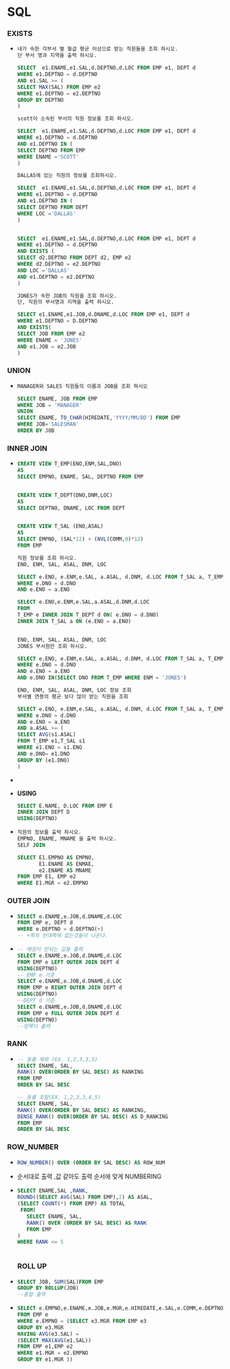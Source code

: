 # SQL

### EXISTS

* ```sql
  내가 속한 각부서 별 월급 평균 이상으로 받는 직원들을 조회 하시오.
  단 부서 명과 지역을 출력 하시오.
  
  SELECT  e1.ENAME,e1.SAL,d.DEPTNO,d.LOC FROM EMP e1, DEPT d
  WHERE e1.DEPTNO = d.DEPTNO
  AND e1.SAL >= (
  SELECT MAX(SAL) FROM EMP e2
  WHERE e1.DEPTNO = e2.DEPTNO
  GROUP BY DEPTNO
  )
  
  scott이 소속된 부서의 직원 정보를 조회 하시오.
  
  SELECT  e1.ENAME,e1.SAL,d.DEPTNO,d.LOC FROM EMP e1, DEPT d
  WHERE e1.DEPTNO = d.DEPTNO
  AND e1.DEPTNO IN (
  SELECT DEPTNO FROM EMP
  WHERE ENAME ='SCOTT'
  )
  
  DALLAS에 있는 직원의 정보를 조회하시오.
  
  SELECT  e1.ENAME,e1.SAL,d.DEPTNO,d.LOC FROM EMP e1, DEPT d
  WHERE e1.DEPTNO = d.DEPTNO
  AND e1.DEPTNO IN (
  SELECT DEPTNO FROM DEPT
  WHERE LOC ='DALLAS'
  )
  
  
  SELECT  e1.ENAME,e1.SAL,d.DEPTNO,d.LOC FROM EMP e1, DEPT d
  WHERE e1.DEPTNO = d.DEPTNO
  AND EXISTS (
  SELECT d2.DEPTNO FROM DEPT d2, EMP e2
  WHERE d2.DEPTNO = e2.DEPTNO
  AND LOC ='DALLAS'
  AND e1.DEPTNO = e2.DEPTNO
  )
  
  JONES가 속한 JOB의 직원을 조회 하시오.
  단, 직원의 부서명과 지역을 출력 하시오.
  
  SELECT e1.ENAME,e1.JOB,d.DNAME,d.LOC FROM EMP e1, DEPT d
  WHERE e1.DEPTNO = D.DEPTNO
  AND EXISTS(
  SELECT JOB FROM EMP e2
  WHERE ENAME = 'JONES'
  AND e1.JOB = e2.JOB
  )
  
  ```

### UNION

* ```sql
  MANAGER와 SALES 직원들의 이름과 JOB을 조회 하시오
  
  SELECT ENAME, JOB FROM EMP
  WHERE JOB = 'MANAGER'
  UNION
  SELECT ENAME, TO_CHAR(HIREDATE,'YYYY/MM/DD') FROM EMP
  WHERE JOB='SALESMAN'
  ORDER BY JOB
  
  ```

### INNER JOIN

* ```sql
  CREATE VIEW T_EMP(ENO,ENM,SAL,DNO)
  AS
  SELECT EMPNO, ENAME, SAL, DEPTNO FROM EMP
  
  
  CREATE VIEW T_DEPT(DNO,DNM,LOC)
  AS
  SELECT DEPTNO, DNAME, LOC FROM DEPT
  
  
  CREATE VIEW T_SAL (ENO,ASAL)
  AS
  SELECT EMPNO, (SAL*12) + (NVL(COMM,0)*12)
  FROM EMP
  
  직원 정보를 조회 하시오.
  ENO, ENM, SAL, ASAL, DNM, LOC
  
  SELECT e.ENO, e.ENM,e.SAL, a.ASAL, d.DNM, d.LOC FROM T_SAL a, T_EMP e, T_DEPT d
  WHERE e.DNO = d.DNO
  AND e.ENO = a.ENO
  
  SELECT e.ENO,e.ENM,e.SAL,a.ASAL,d.DNM,d.LOC
  FROM 
  T_EMP e INNER JOIN T_DEPT d ON( e.DNO = d.DNO)
  INNER JOIN T_SAL a ON (e.ENO = a.ENO)
  
  
  ENO, ENM, SAL, ASAL, DNM, LOC
  JONES 부서원만 조회 하시오.
  
  SELECT e.ENO, e.ENM,e.SAL, a.ASAL, d.DNM, d.LOC FROM T_SAL a, T_EMP e, T_DEPT d
  WHERE e.DNO = d.DNO
  AND e.ENO = a.ENO
  AND e.DNO IN(SELECT DNO FROM T_EMP WHERE ENM = 'JONES')
  
  ENO, ENM, SAL, ASAL, DNM, LOC 정보 조회
  부서별 연봉의 평균 보다 많이 받는 직원을 조회
  
  SELECT e.ENO, e.ENM,e.SAL, a.ASAL, d.DNM, d.LOC FROM T_SAL a, T_EMP e, T_DEPT d
  WHERE e.DNO = d.DNO
  AND e.ENO = a.ENO
  AND a.ASAL >= (
  SELECT AVG(s1.ASAL) 
  FROM T_EMP e1,T_SAL s1
  WHERE e1.ENO = s1.ENO
  AND e.DNO= e1.DNO
  GROUP BY (e1.DNO)
  )
  
  
  ```

* 

* **USING**

  ```sql
  SELECT E.NAME, D.LOC FROM EMP E 
  INNER JOIN DEPT D
  USING(DEPTNO)
  ```

* ```sql
  직원의 정보를 출력 하시오.
  EMPNO, ENAME, MNAME 을 출력 하시오.
  SELF JOIN
  
  SELECT E1.EMPNO AS EMPNO,
         E1.ENAME AS ENMAE,
         e2.ENAME AS MNAME
  FROM EMP E1, EMP e2
  WHERE E1.MGR = e2.EMPNO
  ```

### OUTER JOIN

* ```sql
  SELECT e.ENAME,e.JOB,d.DNAME,d.LOC
  FROM EMP e, DEPT d
  WHERE e.DEPTNO = d.DEPTNO(+)
  -- +쪽의 반대쪽에 없는것들이 나온다.
  ```

* ```sql
  -- 매칭이 안되는 값들 출력
  SELECT e.ENAME,e.JOB,d.DNAME,d.LOC
  FROM EMP e LEFT OUTER JOIN DEPT d
  USING(DEPTNO)
  -- EMP e 기준
  SELECT e.ENAME,e.JOB,d.DNAME,d.LOC
  FROM EMP e RIGHT OUTER JOIN DEPT d
  USING(DEPTNO)
  --DEPT d 기준
  SELECT e.ENAME,e.JOB,d.DNAME,d.LOC
  FROM EMP e FULL OUTER JOIN DEPT d
  USING(DEPTNO)
  --양쪽다 출력
  ```

### RANK

* ```sql
  -- 동률 제외 (EX. 1,2,3,3,5)
  SELECT ENAME, SAL, 
  RANK() OVER(ORDER BY SAL DESC) AS RANKING
  FROM EMP
  ORDER BY SAL DESC
  
  -- 동률 포함(EX. 1,2,3,3,4,5)
  SELECT ENAME, SAL, 
  RANK() OVER(ORDER BY SAL DESC) AS RANKING,
  DENSE_RANK() OVER(ORDER BY SAL DESC) AS D_RANKING
  FROM EMP
  ORDER BY SAL DESC
  ```

### ROW_NUMBER

* ```sql
  ROW_NUMBER() OVER (ORDER BY SAL DESC) AS ROW_NUM
  ```

*  순서대로 출력 ,값 같아도 출력 순서에 맞게 NUMBERING

* ```sql
  SELECT ENAME,SAL ,RANK,
  ROUND((SELECT AVG(SAL) FROM EMP),2) AS ASAL,
  (SELECT COUNT(*) FROM EMP) AS TOTAL
   FROM(
     SELECT ENAME, SAL,
     RANK() OVER (ORDER BY SAL DESC) AS RANK
     FROM EMP
  )
  WHERE RANK <= 5
   
  ```

  ### ROLL UP

* ```sql
  SELECT JOB, SUM(SAL)FROM EMP
  GROUP BY ROLLUP(JOB)
  --총합 출력
  ```

* ```sql
  SELECT e.EMPNO,e.ENAME,e.JOB,e.MGR,e.HIREDATE,e.SAL,e.COMM,e.DEPTNO 
  FROM EMP e
  WHERE e.EMPNO = (SELECT e3.MGR FROM EMP e3
  GROUP BY e3.MGR 
  HAVING AVG(e3.SAL) = 
  (SELECT MAX(AVG(e1.SAL)) 
  FROM EMP e1,EMP e2
  WHERE e1.MGR = e2.EMPNO
  GROUP BY e1.MGR ))
  ```

  